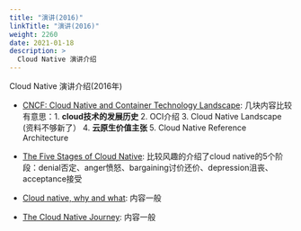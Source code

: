 ```yaml
---
title: "演讲(2016)"
linkTitle: "演讲(2016)"
weight: 2260
date: 2021-01-18
description: >
  Cloud Native 演讲介绍
---
```




Cloud Native 演讲介绍(2016年)

- [CNCF: Cloud Native and Container Technology Landscape](https://events.static.linuxfound.org/sites/events/files/slides/(OSF_Mr.%20Chris%20Aniszczyk)CNCF%20(OS%20Forum%20Japan%202016).pdf): 几块内容比较有意思：1. **cloud技术的发展历史** 2. OCI介绍 3. Cloud Native Landscape (资料不够新了） 4. **云原生价值主张** 5. Cloud Native Reference Architecture  

- [The Five Stages of Cloud Native](https://www.slideshare.net/Pivotal/the-five-stages-of-cloud-native): 比较风趣的介绍了cloud native的5个阶段：denial否定、anger愤怒、bargaining讨价还价、depression沮丧、acceptance接受
- [Cloud native, why and what](https://www.slideshare.net/cote/cloud-native-why-and-what): 内容一般
- [The Cloud Native Journey](https://www.slideshare.net/Pivotal/the-cloud-native-journey-58445711): 内容一般